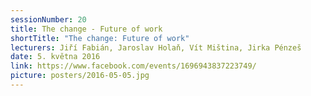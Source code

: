 ```yaml
---
sessionNumber: 20
title: The change - Future of work
shortTitle: "The change: Future of work"
lecturers: Jiří Fabián, Jaroslav Holaň, Vít Miština, Jirka Pénzeš
date: 5. května 2016
link: https://www.facebook.com/events/1696943837223749/
picture: posters/2016-05-05.jpg
---
```

